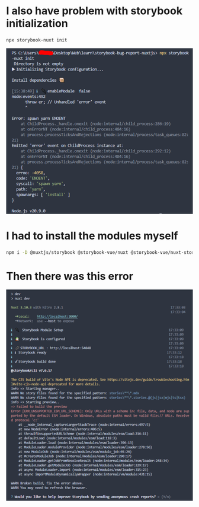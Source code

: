 # I also have problem with storybook initialization

```bash
npx storybook-nuxt init
```

<img src="./init-error.png" />

# I had to install the modules myself

```bash
npm i -D @nuxtjs/storybook @storybook-vue/nuxt @storybook-vue/nuxt-storybook @storybook/addon-interactions @storybook/addon-links @storybook/builder-vite @storybook/testing-library @storybook/vue3 storybook
```

# Then there was this error

<img src="./final-error.png" />